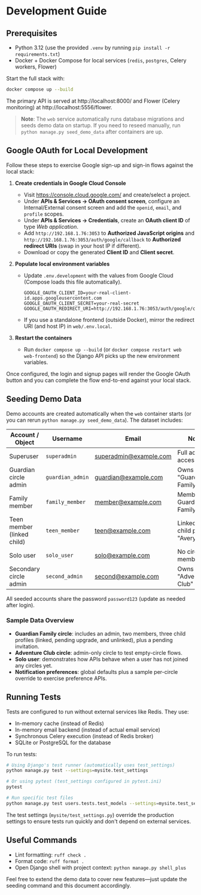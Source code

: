 # Development Guide

## Prerequisites

- Python 3.12 (use the provided `.venv` by running `pip install -r requirements.txt`)
- Docker + Docker Compose for local services (`redis`, `postgres`, Celery workers, Flower)

Start the full stack with:

```bash
docker compose up --build
```

The primary API is served at http://localhost:8000/ and Flower (Celery monitoring) at http://localhost:5556/flower.

> **Note**: The `web` service automatically runs database migrations and seeds demo data on startup. If you need to reseed manually, run `python manage.py seed_demo_data` after containers are up.

## Google OAuth for Local Development

Follow these steps to exercise Google sign-up and sign-in flows against the local stack:

1. **Create credentials in Google Cloud Console**
   - Visit <https://console.cloud.google.com/> and create/select a project.
   - Under **APIs & Services → OAuth consent screen**, configure an Internal/External consent screen and add the `openid`, `email`, and `profile` scopes.
   - Under **APIs & Services → Credentials**, create an **OAuth client ID** of type *Web application*.
   - Add `http://192.168.1.76:3053` to **Authorized JavaScript origins** and `http://192.168.1.76:3053/auth/google/callback` to **Authorized redirect URIs** (swap in your host IP if different).
   - Download or copy the generated **Client ID** and **Client secret**.

2. **Populate local environment variables**
   - Update `.env.development` with the values from Google Cloud (Compose loads this file automatically).

     ```dotenv
     GOOGLE_OAUTH_CLIENT_ID=your-real-client-id.apps.googleusercontent.com
     GOOGLE_OAUTH_CLIENT_SECRET=your-real-secret
     GOOGLE_OAUTH_REDIRECT_URI=http://192.168.1.76:3053/auth/google/callback
     ```

   - If you use a standalone frontend (outside Docker), mirror the redirect URI (and host IP) in `web/.env.local`.

3. **Restart the containers**
   - Run `docker compose up --build` (or `docker compose restart web web-frontend`) so the Django API picks up the new environment variables.

Once configured, the login and signup pages will render the Google OAuth button and you can complete the flow end-to-end against your local stack.

## Seeding Demo Data

Demo accounts are created automatically when the `web` container starts (or you can rerun `python manage.py seed_demo_data`). The dataset includes:

| Account / Object            | Username            | Email                      | Notes |
|-----------------------------|---------------------|----------------------------|-------|
| Superuser                   | `superadmin`        | superadmin@example.com     | Full admin access |
| Guardian circle admin       | `guardian_admin`    | guardian@example.com       | Owns "Guardian Family" circle |
| Family member               | `family_member`     | member@example.com         | Member of Guardian Family |
| Teen member (linked child)  | `teen_member`       | teen@example.com           | Linked to child profile "Avery" |
| Solo user                   | `solo_user`         | solo@example.com           | No circle memberships |
| Secondary circle admin      | `second_admin`      | second@example.com         | Owns "Adventure Club" circle |

All seeded accounts share the password `password123` (update as needed after login).

### Sample Data Overview

- **Guardian Family circle**: includes an admin, two members, three child profiles (linked, pending upgrade, and unlinked), plus a pending invitation.
- **Adventure Club circle**: admin-only circle to test empty-circle flows.
- **Solo user**: demonstrates how APIs behave when a user has not joined any circles yet.
- **Notification preferences**: global defaults plus a sample per-circle override to exercise preference APIs.

## Running Tests

Tests are configured to run without external services like Redis. They use:
- In-memory cache (instead of Redis)
- In-memory email backend (instead of actual email service)
- Synchronous Celery execution (instead of Redis broker)
- SQLite or PostgreSQL for the database

To run tests:

```bash
# Using Django's test runner (automatically uses test_settings)
python manage.py test --settings=mysite.test_settings

# Or using pytest (test_settings configured in pytest.ini)
pytest

# Run specific test files
python manage.py test users.tests.test_models --settings=mysite.test_settings
```

The test settings (`mysite/test_settings.py`) override the production settings to ensure tests run quickly and don't depend on external services.

## Useful Commands

- Lint formatting: `ruff check .`
- Format code: `ruff format .`
- Open Django shell with project context: `python manage.py shell_plus`

Feel free to extend the demo data to cover new features—just update the seeding command and this document accordingly.
